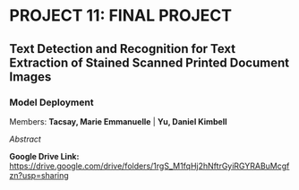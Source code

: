 # PROJECT 11: FINAL PROJECT
## Text Detection and Recognition for Text Extraction of Stained Scanned Printed Document Images
### Model Deployment

Members: **Tacsay, Marie Emmanuelle** | **Yu, Daniel Kimbell**

*Abstract*

**Google Drive Link:** https://drive.google.com/drive/folders/1rgS_M1fqHj2hNftrGyiRGYRABuMcgfzn?usp=sharing
